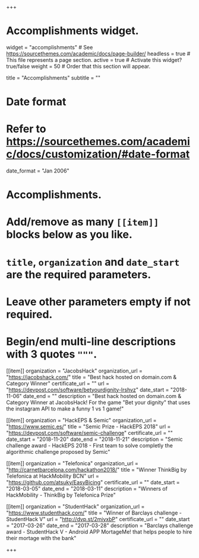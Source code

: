 +++
# Accomplishments widget.
widget = "accomplishments"  # See https://sourcethemes.com/academic/docs/page-builder/
headless = true  # This file represents a page section.
active = true  # Activate this widget? true/false
weight = 50  # Order that this section will appear.

title = "Accomplish&shy;ments"
subtitle = ""

# Date format
#   Refer to https://sourcethemes.com/academic/docs/customization/#date-format
date_format = "Jan 2006"

# Accomplishments.
#   Add/remove as many `[[item]]` blocks below as you like.
#   `title`, `organization` and `date_start` are the required parameters.
#   Leave other parameters empty if not required.
#   Begin/end multi-line descriptions with 3 quotes `"""`.

[[item]]
  organization = "JacobsHack"
  organization_url = "https://jacobshack.com/"
  title = "Best hack hosted on domain.com & Category Winner"
  certificate_url = ""
  url = "https://devpost.com/software/betyourdignity-lrshvz"
  date_start = "2018-11-06"
  date_end = ""
  description = "Best hack hosted on domain.com & Category Winner at JacobsHack! For the game "Bet your dignity" that uses the instagram API to make a funny 1 vs 1 game!"

[[item]]
  organization = "HackEPS & Semic"
  organization_url = "https://www.semic.es/"
  title = "Semic Prize - HackEPS 2018"
  url = "https://devpost.com/software/semic-challenge"
  certificate_url = ""
  date_start = "2018-11-20"
  date_end = "2018-11-21"
  description = "Semic challenge award - HackEPS 2018 - First team to solve completly the algorithmic challenge proposed by Semic"
  
[[item]]
  organization = "Telefonica"
  organization_url = "http://carnetbarcelona.com/hackathon2018/"
  title = "Winner ThinkBig by Telefonica at HackMobility BCN"
  url = "https://github.com/atsuky/EasyBicing"
  certificate_url = ""
  date_start = "2018-03-05"
  date_end = "2018-03-11"
  description = "Winners of HackMobility - ThinkBig by Telefonica Prize"

[[item]]
  organization = "StudentHack"
  organization_url = "https://www.studenthack.com/"
  title = "Winner of Barclays challenge - StudentHack V"
  url = "http://dvp.st/2miyxbP"
  certificate_url = ""
  date_start = "2017-03-26"
  date_end = "2017-03-28"
  description = "Barclays challenge award - StudentHack V - Android APP MortageMe! that helps people to hire their mortage with the bank"

+++
